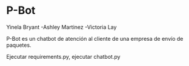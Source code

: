 # P-Bot
Yinela Bryant -Ashley Martinez  -Victoria Lay

P-Bot es un chatbot de atención al cliente de una empresa de envío de paquetes.

Ejecutar requirements.py, ejecutar chatbot.py 
